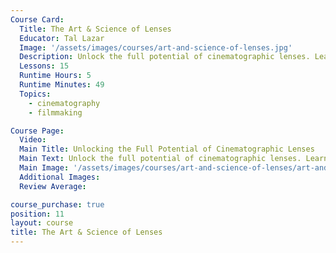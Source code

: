 ```yaml
---
Course Card:
  Title: The Art & Science of Lenses
  Educator: Tal Lazar
  Image: '/assets/images/courses/art-and-science-of-lenses.jpg'
  Description: Unlock the full potential of cinematographic lenses. Learn to design lens tests, collaborate with technicians, and understand technical specifications.
  Lessons: 15
  Runtime Hours: 5
  Runtime Minutes: 49
  Topics:
    - cinematography
    - filmmaking

Course Page:
  Video:
  Main Title: Unlocking the Full Potential of Cinematographic Lenses
  Main Text: Unlock the full potential of cinematographic lenses. Learn to design lens tests, collaborate with technicians, and understand technical specifications.
  Main Image: '/assets/images/courses/art-and-science-of-lenses/art-and-science-of-lenses-main.jpg'
  Additional Images:
  Review Average:

course_purchase: true
position: 11
layout: course
title: The Art & Science of Lenses
---
```


